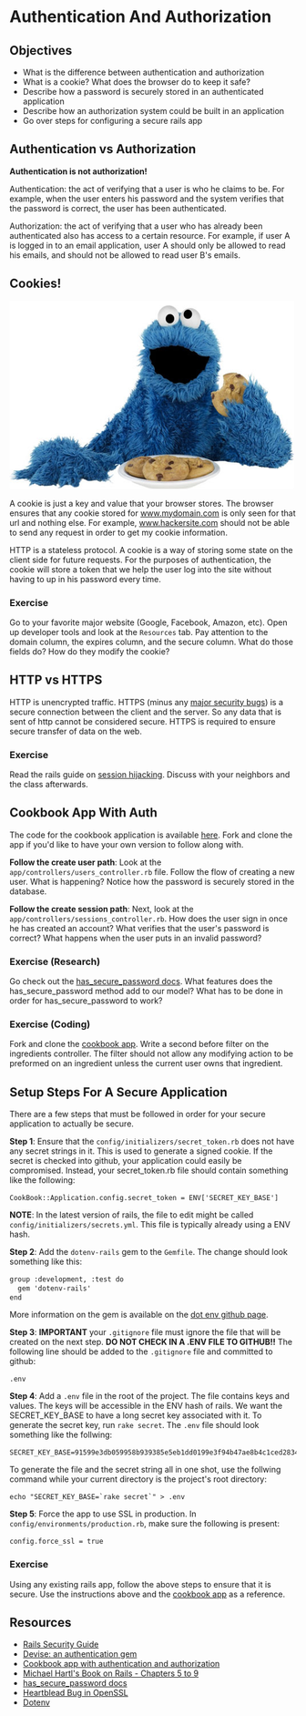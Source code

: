 # Authentication And Authorization

## Objectives

* What is the difference between authentication and authorization
* What is a cookie?  What does the browser do to keep it safe?
* Describe how a password is securely stored in an authenticated application
* Describe how an authorization system could be built in an application
* Go over steps for configuring a secure rails app


## Authentication vs Authorization

__Authentication is not authorization!__  

Authentication: the act of verifying that a user is who he claims to be.  For example, when the user enters his password and the system verifies that the password is correct, the user has been authenticated.

Authorization: the act of verifying that a user who has already been authenticated also has access to a certain resource.  For example, if user A is logged  in to an email application, user A should only be allowed to read his emails, and should not be allowed to read user B's emails.


## Cookies!
![Cookie Monster](cookie_monster.jpg "Cookie Monster")

A cookie is just a key and value that your browser stores.  The browser ensures that any cookie stored for www.mydomain.com is only seen for that url and nothing else.  For example, www.hackersite.com should not be able to send any request in order to get my cookie information.

HTTP is a stateless protocol. A cookie is a way of storing some state on the client side for future requests.  For the purposes of authentication, the cookie will store a token that we help the user log into the site without having to up in his password every time.

### Exercise

Go to your favorite major website (Google, Facebook, Amazon, etc).  Open up developer tools and look at the `Resources` tab.  Pay attention to the domain column, the expires column, and the secure column.  What do those fields do?  How do they modify the cookie?   

## HTTP vs HTTPS

HTTP is unencrypted traffic.  HTTPS (minus any [major security bugs](http://blog.existentialize.com/diagnosis-of-the-openssl-heartbleed-bug.html)) is a secure connection between the client and the server.  So any data that is sent of http cannot be considered secure.  HTTPS is required to ensure secure transfer of data on the web.

### Exercise

Read the rails guide on [session hijacking](http://guides.rubyonrails.org/security.html#session-hijacking).  Discuss with your neighbors and the class afterwards.

## Cookbook App With Auth

The code for the cookbook application is available [here](https://github.com/wdi-sf-march-2014/cook_book_with_authentication_and_authorization).  Fork and clone the app if you'd like to have your own version to follow along with.


__Follow the create user path__: Look at the ```app/controllers/users_controller.rb``` file.  Follow the flow of creating a new user.   What is happening?  Notice how the password is securely stored in the database.


__Follow the create session path__:  Next, look at the ```app/controllers/sessions_controller.rb```.  How does the user sign in once he has created an account?  What verifies that the user's password is correct?  What happens when the user puts in an invalid password?

### Exercise (Research)

Go check out the [has_secure_password docs](http://apidock.com/rails/ActiveModel/SecurePassword/ClassMethods/has_secure_password).  What features does the has_secure_password method add to our model?  What has to be done in order for has_secure_password to work?

### Exercise (Coding)

Fork and clone the [cookbook app](https://github.com/wdi-sf-march-2014/cook_book_with_authentication_and_authorization).  Write a second before filter on the ingredients controller.  The filter should not allow any modifying action to be preformed on an ingredient unless the current user owns that ingredient.

## Setup Steps For A Secure Application

There are a few steps that must be followed in order for your secure application to actually be secure.

__Step 1__: Ensure that the ```config/initializers/secret_token.rb``` does not have any secret strings in it.  This is used to generate a signed cookie.  If the secret is checked into github, your application could easily be compromised.  Instead, your secret_token.rb file should contain something like the following:

```
CookBook::Application.config.secret_token = ENV['SECRET_KEY_BASE']
```

__NOTE__: In the latest version of rails, the file to edit might be called ```config/initializers/secrets.yml```.  This file is typically already using a ENV hash.

__Step 2__: Add the ```dotenv-rails``` gem to the ```Gemfile```.  The change should look something like this:

```
group :development, :test do
  gem 'dotenv-rails'
end
```

More information on the gem is available on the [dot env github page](https://github.com/bkeepers/dotenv).

__Step 3__: __IMPORTANT__ your 	```.gitignore``` file must ignore the file  that will be created on the next step.  __DO NOT CHECK IN A .ENV FILE TO GITHUB!!__  The following line should be added to the ```.gitignore``` file and committed to github:

```
.env
```

__Step 4__: Add a ```.env``` file in the root of the project.  The file contains keys and values.  The keys will be accessible in the ENV hash of rails.  We want the SECRET_KEY_BASE to have a long secret key associated with it.  To generate the secret key, run ```rake secret```.  The ```.env``` file should look something like the follwing:

```
SECRET_KEY_BASE=91599e3db059958b939385e5eb1dd0199e3f94b47ae8b4c1ced283472f0e0f31a5ba1f99bbdc79fd8c9a1f2c1495f181b025f7d3eb39e65c72044500e4f047aa
```

To generate the file and the secret string all in one shot, use the follwing command while your current directory is the project's root directory:

```
echo "SECRET_KEY_BASE=`rake secret`" > .env
```

__Step 5__: Force the app to use SSL in production.  In ```config/environments/production.rb```, make sure the following is present:

```
config.force_ssl = true
```


### Exercise

Using any existing rails app, follow the above steps to ensure that it is secure.  Use the instructions above and the [cookbook app](https://github.com/wdi-sf-march-2014/cook_book_with_authentication_and_authorization) as a reference.

## Resources

* [Rails Security Guide](http://guides.rubyonrails.org/security.html)
* [Devise: an authentication gem](https://github.com/plataformatec/devise)
* [Cookbook app with authentication and authorization](https://github.com/wdi-sf-march-2014/cook_book_with_authentication_and_authorization)
* [Michael Hartl's Book on Rails - Chapters 5 to 9](http://www.railstutorial.org/book)
* [has_secure_password docs](http://apidock.com/rails/ActiveModel/SecurePassword/ClassMethods/has_secure_password)
* [Heartblead Bug in OpenSSL](http://blog.existentialize.com/diagnosis-of-the-openssl-heartbleed-bug.html)
* [Dotenv](https://github.com/bkeepers/dotenv)